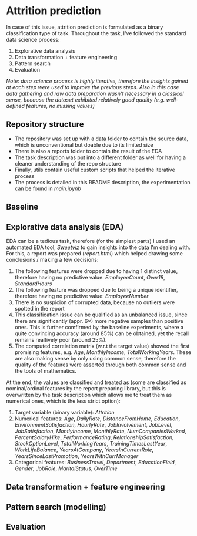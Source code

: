 # Attrition prediction

In case of this issue, attrition prediction is formulated as a binary classification type of task. Throughout the task, I've followed the standard data science process:
1. Explorative data analysis
2. Data transformation + feature engineering
3. Pattern search
4. Evaluation

*Note: data science process is highly iterative, therefore the insights gained at each step were used to improve the previous steps. Also in this case data gathering and raw data preparation wasn't necessary in a classical sense, because the dataset exhibited relatively good quality (e.g. well-defined features, no missing values)*

## Repository structure

- The repository was set up with a data folder to contain the source data, which is unconventional but doable due to its limited size
- There is also a reports folder to contain the result of the EDA
- The task description was put into a different folder as well for having a cleaner understanding of the repo structure
- Finally, utils contain useful custom scripts that helped the iterative process
- The process is detailed in this README description, the experimentation can be found in *main.ipynb*

## Baseline

## Explorative data analysis (EDA)

EDA can be a tedious task, therefore (for the simplest parts) I used an automated EDA tool, [*Sweetviz*](https://github.com/fbdesignpro/sweetviz "Sweetviz homepage") to gain insights into the data I'm dealing with. For this, a report was prepared (*report.html*) which helped drawing some conclusions / making a few decisions:
1. The following features were dropped due to having 1 distinct value, therefore having no predictive value: *EmployeeCount*, *Over18*, *StandardHours*
2. The following feature was dropped due to being a unique identifier, therefore having no predictive value: *EmployeeNumber*
3. There is no suspicion of corrupted data, because no outliers were spotted in the report
4. This classification issue can be qualified as an unbalanced issue, since there are significantly (appr. 6×) more negative samples than positive ones. This is further comfirmed by the baseline experiments, where a quite convincing accuracy (around 85%) can be obtained, yet the recall remains realtively poor (around 25%).
5. The computed correlation matrix (w.r.t the target value) showed the first promising features, e.g. *Age*, *MonthlyIncome*, *TotalWorkingYears*. These are also making sense by only using common sense, therefore the quality of the features were asserted through both common sense and the tools of mathematics.

At the end, the values are classified and treated as (some are classified as nominal/ordinal features by the report preparing library, but this is overwritten by the task description which allows me to treat them as numerical ones, which is the less strict option):
1. Target variable (binary variable): *Attrition*
2. Numerical features: *Age*, *DailyRate*, *DistanceFromHome*, *Education*, *EnvironmentSatisfaction*, *HourlyRate*, *JobInvolvement*, *JobLevel*, *JobSatisfaction*, *MontlyIncome*, *MonthlyRate*, *NumCompaniesWorked*, *PercentSalaryHike*, *PerformanceRating*, *RelationshipSatisfaction*, *StockOptionLevel*, *TotalWorkingYears*, *TrainingTimesLastYear*, *WorkLifeBalance*, *YearsAtCompany*, *YearsInCurrentRole*, *YearsSinceLastPromotion*, *YearsWithCurrManager*
3. Categorical features: *BusinessTravel*, *Department*, *EducationField*, *Gender*, *JobRole*, *MaritalStatus*, *OverTime*

## Data transformation + feature engineering

## Pattern search (modelling)

## Evaluation